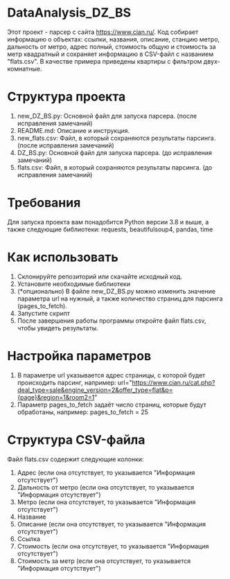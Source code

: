 # DataAnalysis_DZ_BS
Этот проект - парсер с сайта https://www.cian.ru/. Код собирает информацию о объектах: ссылки, названия, описание, станцию метро, дальность от метро, адрес полный, стоимость общую и стоимость за метр квадратный и сохраняет информацию в CSV-файл с названием "flats.csv". В качестве примера приведены квартиры с фильтром двух-комнатные.
# Структура проекта
1) new_DZ_BS.py: Основной файл для запуска парсера. (после исправления замечаний)
2) README.md: Описание и инструкция. 
3) new_flats.csv: Файл, в который сохраняются результаты парсинга. (после исправления замечаний)
4) DZ_BS.py: Основной файл для запуска парсера. (до исправления замечаний)
5) flats.csv: Файл, в который сохраняются результаты парсинга. (до исправления замечаний)
# Требования 
Для запуска проекта вам понадобится Python версии 3.8 и выше, а также следующие библиотеки: requests, beautifulsoup4, pandas, time
# Как использовать
1) Склонируйте репозиторий или скачайте исходный код.
2) Установите необходимые библиотеки
3) (*опционально) В файле new_DZ_BS.py можно изменить значение параметра url на нужный, а также количество страниц для парсинга (pages_to_fetch).
4) Запустите скрипт
5) После завершения работы программы откройте файл flats.csv, чтобы увидеть результаты.
# Настройка параметров
1) В параметре url указывается адрес страницы, с которой будет происходить парсинг, например: url="https://www.cian.ru/cat.php?deal_type=sale&engine_version=2&offer_type=flat&p={page}&region=1&room2=1"
2) Параметр pages_to_fetch задаёт число страниц, которые будут обработаны, например: pages_to_fetch = 25
# Структура CSV-файла
Файл flats.csv содержит следующие колонки:
1) Адрес (если она отсутствует, то указывается "Информация отсутствует")
2) Дальность от метро (если она отсутствует, то указывается "Информация отсутствует")
3) Метро (если она отсутствует, то указывается "Информация отсутствует")
4) Название
5) Описание (если она отсутствует, то указывается "Информация отсутствует")
6) Ссылка
7) Стоимость (если она отсутствует, то указывается "Информация отсутствует")
8) Стоимость за метр (если она отсутствует, то указывается "Информация отсутствует")

